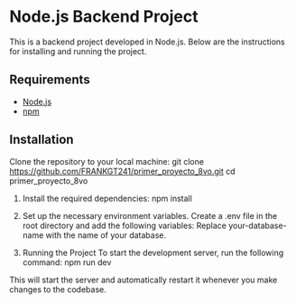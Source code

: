 # Node.js Backend Project

This is a backend project developed in Node.js. Below are the instructions for installing and running the project.

## Requirements

- [Node.js](https://nodejs.org/) 
- [npm](https://www.npmjs.com/) 

## Installation

Clone the repository to your local machine:
git clone https://github.com/FRANKGT241/primer_proyecto_8vo.git
cd primer_proyecto_8vo

1. Install the required dependencies:
  npm install

3. Set up the necessary environment variables. Create a .env file in the root directory and add the following variables:
  Replace your-database-name with the name of your database.

4. Running the Project
To start the development server, run the following command:
  npm run dev

This will start the server and automatically restart it whenever you make changes to the codebase.
